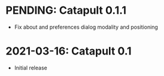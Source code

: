 PENDING: Catapult 0.1.1
=======================

* Fix about and preferences dialog modality and positioning

2021-03-16: Catapult 0.1
========================

* Initial release
